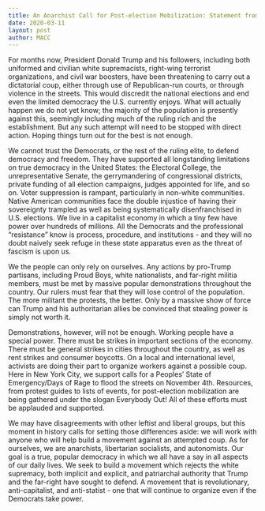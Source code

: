 ```yaml
---
title: An Anarchist Call for Post-election Mobilization: Statement from MACC NYC
date: 2020-03-11
layout: post
author: MACC
---
```


For months now, President Donald Trump and his followers, including both uniformed and civilian white supremacists, right-wing terrorist organizations, and civil war boosters, have been threatening to carry out a dictatorial coup, either through use of Republican-run courts, or through violence in the streets. This would discredit the national elections and end even the limited democracy the U.S. currently enjoys. What will actually happen we do not yet know; the majority of the population is presently against this, seemingly including much of the ruling rich and the establishment. But any such attempt will need to be stopped with direct action. Hoping things turn out for the best is not enough.

We cannot trust the Democrats, or the rest of the ruling elite, to defend democracy and freedom. They have supported all longstanding limitations on true democracy in the United States: the Electoral College, the unrepresentative Senate, the gerrymandering of congressional districts, private funding of all election campaigns, judges appointed for life, and so on. Voter suppression is rampant, particularly in non-white communities. Native American communities face the double injustice of having their sovereignty trampled as well as being systematically disenfranchised in U.S. elections. We live in a capitalist economy in which a tiny few have power over hundreds of millions. All the Democrats and the professional “resistance” know is process, procedure, and institutions - and they will no doubt naively seek refuge in these state apparatus even as the threat of fascism is upon us.

We the people can only rely on ourselves. Any actions by pro-Trump partisans, including Proud Boys, white nationalists, and far-right militia members, must be met by massive popular demonstrations throughout the country. Our rulers must fear that they will lose control of the population. The more militant the protests, the better. Only by a massive show of force can Trump and his authoritarian allies be convinced that stealing power is simply not worth it.

Demonstrations, however, will not be enough. Working people have a special power. There must be strikes in important sections of the economy. There must be general strikes in cities throughout the country, as well as rent strikes and consumer boycotts. On a local and international level, activists are doing their part to organize workers against a possible coup. Here in New York City, we support calls for a Peoples’ State of Emergency/Days of Rage  to flood the streets on November 4th. Resources, from protest guides to lists of events, for post-election mobilization are being gathered under the slogan Everybody Out!  All of these efforts must be applauded and supported.

We may have disagreements with other leftist and liberal groups, but this moment in history calls for setting those differences aside: we will work with anyone who will help build a movement against an attempted coup. As for ourselves, we are anarchists, libertarian socialists, and autonomists. Our goal is a true, popular democracy in which we all have a say in all aspects of our daily lives. We seek to build a movement which rejects the white supremacy, both implicit and explicit, and patriarchal authority that Trump and the far-right have sought to defend. A movement that is revolutionary, anti-capitalist, and anti-statist - one that will continue to organize even if the Democrats take power.
